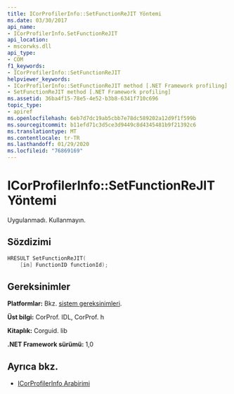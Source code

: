 ```yaml
---
title: ICorProfilerInfo::SetFunctionReJIT Yöntemi
ms.date: 03/30/2017
api_name:
- ICorProfilerInfo.SetFunctionReJIT
api_location:
- mscorwks.dll
api_type:
- COM
f1_keywords:
- ICorProfilerInfo::SetFunctionReJIT
helpviewer_keywords:
- ICorProfilerInfo::SetFunctionReJIT method [.NET Framework profiling]
- SetFunctionReJIT method [.NET Framework profiling]
ms.assetid: 36ba4f15-78e5-4e52-b3b8-6341f710c696
topic_type:
- apiref
ms.openlocfilehash: 6eb7d7dc19ab5cbb7e78dc589202a12d9f1f599b
ms.sourcegitcommit: b11efd71c3d5ce3d9449c8d4345481b9f21392c6
ms.translationtype: MT
ms.contentlocale: tr-TR
ms.lasthandoff: 01/29/2020
ms.locfileid: "76869169"
---
```

# <a name="icorprofilerinfosetfunctionrejit-method"></a>ICorProfilerInfo::SetFunctionReJIT Yöntemi
Uygulanmadı. Kullanmayın.  
  
## <a name="syntax"></a>Sözdizimi  
  
```cpp  
HRESULT SetFunctionReJIT(  
    [in] FunctionID functionId);  
```  
  
## <a name="requirements"></a>Gereksinimler  
 **Platformlar:** Bkz. [sistem gereksinimleri](../../../../docs/framework/get-started/system-requirements.md).  
  
 **Üst bilgi:** CorProf. IDL, CorProf. h  
  
 **Kitaplık:** Corguid. lib  
  
 **.NET Framework sürümü:** 1,0  
  
## <a name="see-also"></a>Ayrıca bkz.

- [ICorProfilerInfo Arabirimi](icorprofilerinfo-interface.md)
